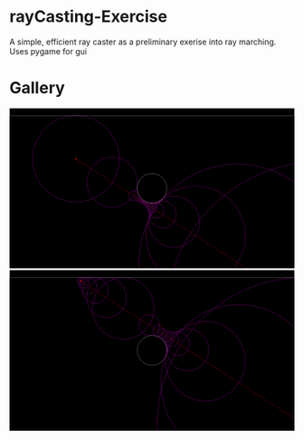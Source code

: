# rayCasting-Exercise
A simple, efficient ray caster as a preliminary exerise into ray marching.
Uses pygame for gui

# Gallery

![image](image1.png)
![image](image2.png)